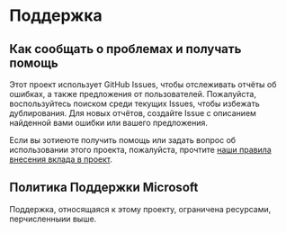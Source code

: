 # Поддержка

## Как сообщать о проблемах и получать помощь  

Этот проект использует GitHub Issues, чтобы отслеживать отчёты об ошибках, а также предложения от пользователей. Пожалуйста, воспользуйтесь поиском среди текущих Issues, чтобы избежать дублирования. Для новых отчётов, создайте Issue с описанием найденной вами ошибки или вашего предложения.

Если вы зотиеюте получить помощь или задать вопрос об использовании этого проекта, пожалуйста, прочтите [наши правила внесения вклада в проект](CONTRIBUTING.ru.md).

## Политика Поддержки Microsoft

Поддержка, относящаяся к этому проекту, ограничена ресурсами, перчисленныии выше.

